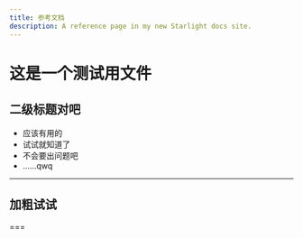 ```yaml
---
title: 参考文档
description: A reference page in my new Starlight docs site.
---
```


# 这是一个测试用文件 #
## 二级标题对吧 ##
- 应该有用的
- 试试就知道了
- 不会要出问题吧
- ......qwq
--- 
## 加粗**试试** ##
===